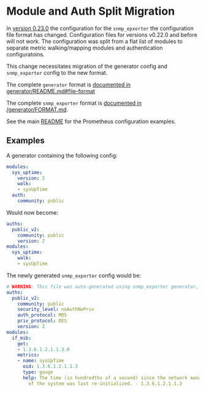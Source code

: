 # Module and Auth Split Migration

In [version 0.23.0](https://github.com/prometheus/snmp_exporter/releases/tag/v0.23.0) the configuration for the `snmp_epxorter` the configuration file format has changed. Configuration files for versions v0.22.0 and before will not work. The configuration was split from a flat list of modules to separate metric walking/mapping modules and authentication configuratoins.

This change necessitates migration of the generator config and `snmp_exporter` config to the new format.

The complete `generator` format is [documented in generator/README.md#file-format](generator/README.md#file-format)

The complete `snmp_exporter` format is [documented in /generator/FORMAT.md](/generator/FORMAT.md).

See the main [README](/README#Configuration) for the Prometheus configuration examples.

## Examples

A generator containing the following config:

```yaml
modules:
  sys_uptime:
    version: 2
    walk:
    - sysUpTime
  auth:
    community: public
```

Would now become:

```yaml
auths:
  public_v2:
    community: public
    version: 2
modules:
  sys_uptime:
    walk:
    - sysUpTime
```

The newly generated `snmp_exporter` config would be:

```yaml
# WARNING: This file was auto-generated using snmp_exporter generator, manual changes will be lost.
auths:
  public_v2:
    community: public
    security_level: noAuthNoPriv
    auth_protocol: MD5
    priv_protocol: DES
    version: 2
modules:
  if_mib:
    get:
    - 1.3.6.1.2.1.1.3.0
    metrics:
    - name: sysUpTime
      oid: 1.3.6.1.2.1.1.3
      type: gauge
      help: The time (in hundredths of a second) since the network management portion
        of the system was last re-initialized. - 1.3.6.1.2.1.1.3
```
